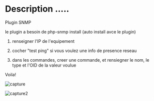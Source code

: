 Description .....
===


Plugin SNMP


le plugin a besoin de php-snmp install (auto install avce le plugin)

1) renseigner l'IP de l'equipement

2) cocher "test ping" si vous voulez une info de presence reseau

3) dans les commandes, creer une commande, et rensiegner le nom, le type et l'OID de la valeur voulue

Voila!

![capture](https://linuxnico.github.io/pluginSNMP/fr_FR/capture2.png)
   
![capture2](https://linuxnico.github.io/pluginSNMP/fr_FR/Capture.JPG)
